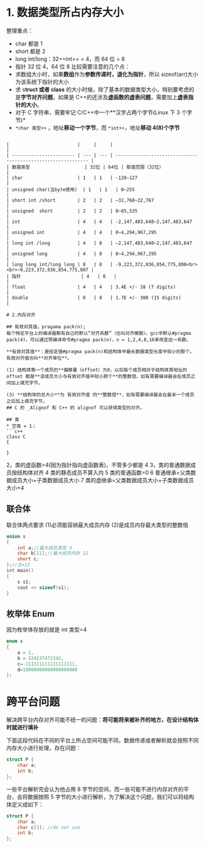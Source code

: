 # 1. 数据类型所占内存大小
整理重点：
- char 都是 1
- short 都是 2
- long int/long：32==int== = 4，而 64 位 = 8
- 指针 32 位 4，64 位 8
比较需要注意的几个点：
- 求数组大小时，如果**数组**作为**参数传递时，退化为指针**，所以 sizeof(arr)大小为该系统下指针的大小
- 求 s**truct 或者 class** 的大小时候，除了基本的数据类型大小，特别要考虑的是**字节对齐问题**，如果是 C++的还涉及**虚函数的虚表问题**，需要加上**虚表指针的大小**。
- 对于 C 字符串，需要牢记 C/C++中一个**汉字占两个字节(Linux 下 3 个字节)*
- `*char 类型++` ，地址**移动一个字节**，而 `*int++`，地址**移动 4(8)个字节**
```

|                         |     |     |                                                              |
| ----------------------- | --- | --- | ------------------------------------------------------------ |
| 数据类型                    | 32位 | 64位 | 取值范围（32位）                                                    |
| char                    | 1   | 1   | -128~127                                                     |
| unsigned char(当byte使用)  | 1   | 1   | 0~255                                                        |
| short int /short        | 2   | 2   | –32,768~32,767                                               |
| unsigned  short         | 2   | 2   | 0~65,535                                                     |
| int                     | 4   | 4   | -2,147,483,648~2,147,483,647                                 |
| unsigned int            | 4   | 4   | 0~4,294,967,295                                              |
| long int /long          | 4   | 8   | –2,147,483,648~2,147,483,647                                 |
| unsigned long           | 4   | 8   | 0~4,294,967,295                                              |
| long long int/long long | 8   | 8   | -9,223,372,036,854,775,808<br><br>~9,223,372,036,854,775,807 |
| 指针                      | 4   | 8   |                                                              |
| float                   | 4   | 4   | 3.4E +/- 38 (7 digits)                                       |
| double                  | 8   | 8   | 1.7E +/- 308 (15 digits)                                     |

# 2.内存对齐

## 有效对其值，pragama pack(n);
每个特定平台上的编译器都有自己的默认“对齐系数”（也叫对齐模数）。gcc中默认#pragma pack(4)，可以通过预编译命令#pragma pack(n)，n = 1,2,4,8,16来改变这一系数。

**有效对其值**：是给定值#pragma pack(n)和结构体中最长数据类型长度中较小的那个。有效对齐值也叫**对齐单位**。

(1) 结构体第一个成员的**偏移量（offset）为0，以后每个成员相对于结构体首地址的 offset 都是**该成员大小与有效对齐值中较小那个**的整数倍，如有需要编译器会在成员之间加上填充字节。

(3) **结构体的总大小**为 有效对齐值 的**整数倍**，如有需要编译器会在最末一个成员之后加上填充字节。
## C 的 _Alignof 和 C++ 的 alignof 可以获得类型的对齐。

## 类
* 空类 = 1；
```c++
class C
{

}
```
2，类的虚函数=4(因为指针指向虚函数表)，不管多少都是 4
3，类的普通数据成员按结构体对齐
4 类的静态成员不算入内
5 类的普通函数=0
6 普通继承=父类数据成员大小+子类数据成员大小
7 类的虚继承=父类数据成员大小+子类数据成员大小+4
##  **联合体**
联合体两点要求
(1)必须能容纳最大成员内存
(2)是成员内存最大类型的整数倍

```cpp
union s
{
    int a;//最大成员类型 4
    char b[11];//最大成员内存 12
    short c;
};//总=12
int main()
{
    s s1;
    cout << sizeof(s1);
}
```

## 枚举体 Enum
因为枚举体存放的就是 int 类型=4

```cpp
enum s
{
    a = 1,
    b = 324237472342,
    c=-111111111111111111,
    d=10000000000000000000
};
```

# 跨平台问题
解决跨平台内存对齐可能不统一的问题：**将可能将来被补齐的地方，在设计结构体时就进行填补**

下面这段代码在不同的平台上所占空间可能不同，数据传递或者解析就会按照不同内存大小进行处理，存在问题：

```cpp
struct P {
    char a;
    int b;
};
```

一些平台解析完会认为他占用 8 字节的空间，而一些可能不进行内存对齐的平台，会将数据按照 5 字节的大小进行解析，为了解决这个问题，我们可以将结构体定义成如下：

```cpp
struct P {
    char a;
    char c[3]; //do not use
    int b;
};
```
